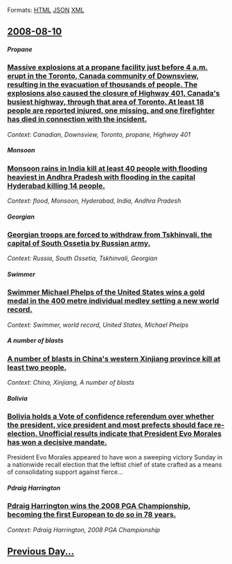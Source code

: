 
Formats: [HTML](2008/08/10/index.html)  [JSON](2008/08/10/index.json)  [XML](2008/08/10/index.xml)  

## [2008-08-10](/news/2008/08/10/index.md)

##### Propane
### [ Massive explosions at a propane facility just before 4 a.m. erupt in the Toronto, Canada community of Downsview, resulting in the evacuation of thousands of people. The explosions also caused the closure of Highway 401, Canada's busiest highway, through that area of Toronto. At least 18 people are reported injured, one missing, and one firefighter has died in connection with the incident. ](/news/2008/08/10/massive-explosions-at-a-propane-facility-just-before-4-a-m-erupt-in-the-toronto-canada-community-of-downsview-resulting-in-the-evacuatio.md)
_Context: Canadian, Downsview, Toronto, propane, Highway 401_

##### Monsoon
### [ Monsoon rains in India kill at least 40 people with flooding heaviest in Andhra Pradesh with flooding in the capital Hyderabad killing 14 people. ](/news/2008/08/10/monsoon-rains-in-india-kill-at-least-40-people-with-flooding-heaviest-in-andhra-pradesh-with-flooding-in-the-capital-hyderabad-killing-14-p.md)
_Context: flood, Monsoon, Hyderabad, India, Andhra Pradesh_

#####  Georgian
### [ Georgian troops are forced to withdraw from Tskhinvali, the capital of South Ossetia by Russian army. ](/news/2008/08/10/georgian-troops-are-forced-to-withdraw-from-tskhinvali-the-capital-of-south-ossetia-by-russian-army.md)
_Context: Russia, South Ossetia, Tskhinvali,  Georgian_

##### Swimmer
### [ Swimmer Michael Phelps of the United States wins a gold medal in the 400 metre individual medley setting a new world record. ](/news/2008/08/10/swimmer-michael-phelps-of-the-united-states-wins-a-gold-medal-in-the-400-metre-individual-medley-setting-a-new-world-record.md)
_Context: Swimmer, world record, United States, Michael Phelps_

##### A number of blasts
### [ A number of blasts in China's western Xinjiang province kill at least two people. ](/news/2008/08/10/a-number-of-blasts-in-china-s-western-xinjiang-province-kill-at-least-two-people.md)
_Context: China, Xinjiang, A number of blasts_

##### Bolivia
### [ Bolivia holds a Vote of confidence referendum over whether the president, vice president and most prefects should face re-election. Unofficial results indicate that President Evo Morales has won a decisive mandate.](/news/2008/08/10/bolivia-holds-a-vote-of-confidence-referendum-over-whether-the-president-vice-president-and-most-prefects-should-face-re-election-unoffic.md)
President Evo Morales appeared to have won a sweeping victory Sunday in a nationwide recall election that the leftist chief of state crafted as a means of consolidating support against fierce...

##### Pdraig Harrington
### [ Pdraig Harrington wins the 2008 PGA Championship, becoming the first European to do so in 78 years. ](/news/2008/08/10/padraig-harrington-wins-the-2008-pga-championship-becoming-the-first-european-to-do-so-in-78-years.md)
_Context: Pdraig Harrington, 2008 PGA Championship_

## [Previous Day...](/news/2008/08/9/index.md)

